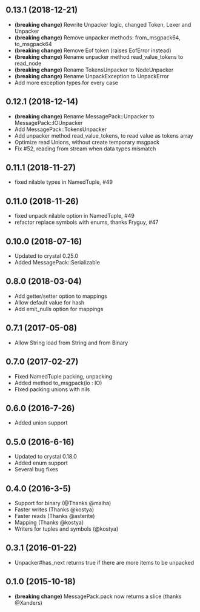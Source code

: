 ## 0.13.1 (2018-12-21)
* **(breaking change)** Rewrite Unpacker logic, changed Token, Lexer and Unpacker
* **(breaking change)** Remove unpacker methods: from_msgpack64, to_msgpack64
* **(breaking change)** Remove Eof token (raises EofError instead)
* **(breaking change)** Rename unpacker method read_value_tokens to read_node
* **(breaking change)** Rename TokensUnpacker to NodeUnpacker
* **(breaking change)** Rename UnpackException to UnpackError
* Add more exception types for every case

## 0.12.1 (2018-12-14)
* **(breaking change)** Rename MessagePack::Unpacker to MessagePack::IOUnpacker
* Add MessagePack::TokensUnpacker
* Add unpacker method read_value_tokens, to read value as tokens array
* Optimize read Unions, without create temporary msgpack
* Fix #52, reading from stream when data types mismatch

## 0.11.1 (2018-11-27)
* fixed nilable types in NamedTuple, #49

## 0.11.0 (2018-11-26)
* fixed unpack nilable option in NamedTuple, #49
* refactor replace symbols with enums, thanks Fryguy, #47

## 0.10.0 (2018-07-16)
* Updated to crystal 0.25.0
* Added MessagePack::Serializable

## 0.8.0 (2018-03-04)
* Add getter/setter option to mappings
* Allow default value for hash
* Add emit_nulls option for mappings

## 0.7.1 (2017-05-08)
* Allow String load from String and from Binary

## 0.7.0 (2017-02-27)
* Fixed NamedTuple packing, unpacking
* Added method to_msgpack(io : IO)
* Fixed packing unions with nils

## 0.6.0 (2016-7-26)
* Added union support

## 0.5.0 (2016-6-16)
* Updated to crystal 0.18.0
* Added enum support
* Several bug fixes

## 0.4.0 (2016-3-5)
* Support for binary (@Thanks @maiha)
* Faster writes (Thanks @kostya)
* Faster reads (Thanks @asterite)
* Mapping (Thanks @kostya)
* Writers for tuples and symbols (@kostya)

## 0.3.1 (2016-01-22)
* Unpacker#has_next returns true if there are more items to be unpacked

## 0.1.0 (2015-10-18)

* **(breaking change)** MessagePack.pack now returns a slice (thanks @Xanders)

